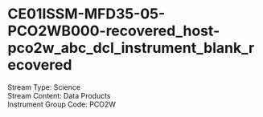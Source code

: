 # CE01ISSM-MFD35-05-PCO2WB000-recovered_host-pco2w_abc_dcl_instrument_blank_recovered

Stream Type: Science<br>
Stream Content: Data Products<br>
Instrument Group Code: PCO2W<br>

